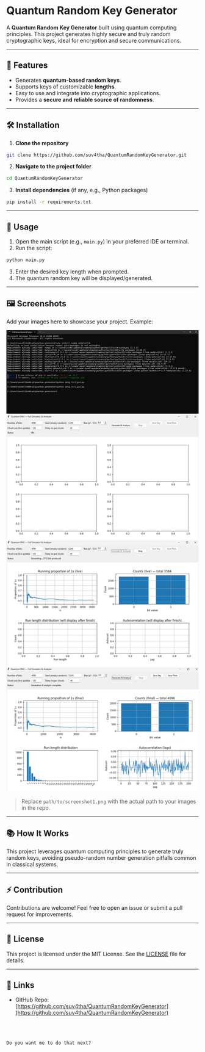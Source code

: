 
# Quantum Random Key Generator

A **Quantum Random Key Generator** built using quantum computing principles. This project generates highly secure and truly random cryptographic keys, ideal for encryption and secure communications.

---

## 🌟 Features

- Generates **quantum-based random keys**.
- Supports keys of customizable **lengths**.
- Easy to use and integrate into cryptographic applications.
- Provides a **secure and reliable source of randomness**.

---

## 🛠️ Installation

1. **Clone the repository**

```bash
git clone https://github.com/suv4tha/QuantumRandomKeyGenerator.git
````

2. **Navigate to the project folder**

```bash
cd QuantumRandomKeyGenerator
```

3. **Install dependencies** (if any, e.g., Python packages)

```bash
pip install -r requirements.txt
```

---

## 🚀 Usage

1. Open the main script (e.g., `main.py`) in your preferred IDE or terminal.
2. Run the script:

```bash
python main.py
```

3. Enter the desired key length when prompted.
4. The quantum random key will be displayed/generated.

---

## 🖼️ Screenshots

Add your images here to showcase your project.
Example:

![Screenshot 1](Screenshot/simu1.png)
![Screenshot 1](Screenshot/simu2.png)
![Screenshot 1](Screenshot/simu3.png)
![Screenshot 1](Screenshot/simu4.png)

> Replace `path/to/screenshot1.png` with the actual path to your images in the repo.

---

## 📚 How It Works

This project leverages quantum computing principles to generate truly random keys, avoiding pseudo-random number generation pitfalls common in classical systems.

---

## ⚡ Contribution

Contributions are welcome! Feel free to open an issue or submit a pull request for improvements.

---

## 📄 License

This project is licensed under the MIT License. See the [LICENSE](LICENSE) file for details.

---

## 🔗 Links

* GitHub Repo: [https://github.com/suv4tha/QuantumRandomKeyGenerator](https://github.com/suv4tha/QuantumRandomKeyGenerator)

```

 

Do you want me to do that next?
```
